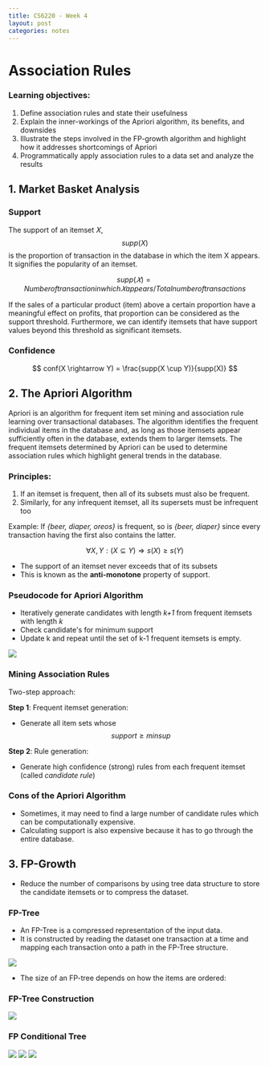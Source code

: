 ```yaml
---
title: CS6220 - Week 4
layout: post
categories: notes
---
```


# Association Rules

### Learning objectives:

1. Define association rules and state their usefulness
2. Explain the inner-workings of the Apriori algorithm, its benefits, and downsides
3. Illustrate the steps involved in the FP-growth algorithm and highlight how it addresses shortcomings of Apriori
4. Programmatically apply association rules to a data set and analyze the results

## 1. Market Basket Analysis

### Support

The support of an itemset 𝑋, $$supp(X)$$ is the proportion of transaction in the database in which the item X appears. It signifies the popularity of an itemset.

$$ supp(𝑋) = Number of transaction in which 𝑋 appears / Total number of transactions $$

If the sales of a particular product (item) above a certain proportion have a meaningful effect on profits, that proportion can be considered as the support threshold. Furthermore, we can identify itemsets that have support values beyond this threshold as significant itemsets.

### Confidence

$$ conf(X \rightarrow Y) = \frac{supp(X \cup Y)}{supp(X)} $$

## 2. The Apriori Algorithm

Apriori is an algorithm for frequent item set mining and association rule learning over transactional databases. The algorithm identifies the frequent individual items in the database and, as long as those itemsets appear sufficiently often in the database, extends them to larger itemsets. The frequent itemsets determined by Apriori can be used to determine association rules which highlight general trends in the database.

### Principles:

1. If an itemset is frequent, then all of its subsets must also be frequent.
2. Similarly, for any infrequent itemset, all its supersets must be infrequent too

Example: If *{beer, diaper, oreos}* is frequent, so is *{beer, diaper}* since every transaction having the first also contains the latter.

$$ \forall X, Y: (X \subseteq Y) \Rightarrow s(X) \geq s(Y) $$

* The support of an itemset never exceeds that of its subsets
* This is known as the **anti-monotone** property of support.

### Pseudocode for Apriori Algorithm

* Iteratively generate candidates with length *k+1* from frequent itemsets with length *k*
* Check candidate's for minimum support
* Update k and repeat until the set of k-1 frequent itemsets is empty.

![](../assets/img/2020-05-26-cs6220-week4/Apriori-Algorithm.jpg)

### Mining Association Rules

Two-step approach:

**Step 1**: Frequent itemset generation:

* Generate all item sets whose $$support \geq minsup$$

**Step 2**: Rule generation:

* Generate high confidence (strong) rules from each frequent itemset (called *candidate rule*)

### Cons of the Apriori Algorithm

* Sometimes, it may need to find a large number of candidate rules which can be computationally expensive.
* Calculating support is also expensive because it has to go through the entire database.

## 3. FP-Growth

* Reduce the number of comparisons by using tree data structure to store the candidate itemsets or to compress the dataset.

### FP-Tree

* An FP-Tree is a compressed representation of the input data.
* It is constructed by reading the dataset one transaction at a time and mapping each transaction onto a path in the FP-Tree structure.

![](../assets/img/2020-05-26-cs6220-week4/fp-tree.png)

* The size of an FP-tree depends on how the items are ordered:

### FP-Tree Construction

![](../assets/img/2020-05-26-cs6220-week4/fp-tree-construction.png)

### FP Conditional Tree

![](../assets/img/2020-05-26-cs6220-week4/fp-conditional-tree-1.png)
![](../assets/img/2020-05-26-cs6220-week4/fp-conditional-tree-2.png)
![](../assets/img/2020-05-26-cs6220-week4/fp-conditional-tree-3.png)
